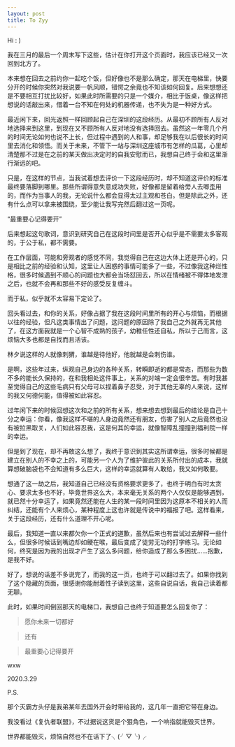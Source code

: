 ```yaml
---
layout: post
title: To Zyy
---
```


Hi : )

我在三月的最后一个周末写下这些，估计在你打开这个页面时，我应该已经又一次回到北方了。

本来想在回去之前约你一起吃个饭，但好像也不是那么确定，那天在电梯里，快要分开的时候你突然对我说要一帆风顺，错愕之余竟也不知该如何回复。后来想想还是不要相互打扰比较好，如果此时所需要的只是一个媒介，相比于饭桌，像这样把想说的话敲出来，借着一台不知在何处的机器传递，也不失为是一种好方式。

最近闲下来，回光返照一样回顾起自己在深圳的这段经历。从最初不顾所有人反对地选择来到这里，到现在又不顾所有人反对地没有选择回去。虽然这一年零几个月的时间无论如何也说不上长，但过程中遇到的人和事，却足够我在以后很长的时间里去消化和领悟。而关于未来，不管下一站与深圳这座城市有怎样的瓜葛，心里却清楚那不过是在之前的某天做出决定时的自我安慰而已，我想自己终于会和这里渐行渐远的吧。

只是，在这样的节点，当我试着想去评价一下这段经历时，却不知道这评价的标准最终要落脚到哪里。那些所谓得意失意成功失败，好像都是留着给旁人去唧歪用的，而作为当事人的我，无论说什么都会显得太过主观和苍白。但是除此之外，还有什么点可以拿来被围绕，至少能让我写完然后翻过这一页呢。

“最重要心记得要开”

后来想起这句歌词，意识到研究自己在这段时间里是否开心似乎是不需要太多客观的，于公于私，都不需要。

在工作层面，可能和旁观者的感觉不同，我觉得自己在这边大体上还是开心的，只是相比之前的经验和认知，这里让人困惑的事情可能多了一些，不过像我这种烂性格，很多时候遇到不顺心的问题也大都会当场怼回去，所以在情绪被不得体地发泄之后，也就不会再和那些不好的感受反复缠斗。

而于私，似乎就不太容易下定论了。

回头看过去，和你的关系，好像占据了我在这段时间里所有的开心与烦恼，而根据以往的经验，但凡这类事情出了问题，这问题的原因除了我自己之外就再无其他了，在这方面我就是一个心智不成熟的孩子，幼稚任性还自私，所以于己而言，这烦恼大多也都是自找而且活该。

林夕说这样的人就像刺猬，谁越是待他好，他就越是会刺伤谁。

是啊，这些年过来，纵观自己身边的各种关系，转瞬即逝的都是常态，而那些为数不多的能长久保持的，在和我相处这件事上，关系的对端一定会很辛苦。有时我甚至觉得自己的这些毛病只有父母可以捏着鼻子忍受，对于其他无辜的人来说，这样的我又何德何能，值得被如此容忍。

过年闲下来的时候回想这次和之前的所有关系，想来想去想到最后的结论是自己十分之幸运：你看，像我这样不堪的人身边竟然还有朋友，伤害了别人之后竟然也没有被拉黑取关，人们如此容忍我，这是何其的幸运，就像智障乱撞撞到福利院一样的幸运。

但是到了现在，却不再敢这么想了，我终于意识到其实这所谓幸运，很多时候都是建立在别人的不幸之上的，可能另一个人为了维护彼此的关系所付出的成本，我就算想破脑袋也不会知道有多么巨大，这样的幸运就算有人敢给，我又如何敢要。

想通了这一劫之后，我知道自己已经没有资格要求更多了，也终于明白有时太贪心、要求太多也不好，毕竟世界这么大，本来毫无关系的两个人仅仅是能够遇到，就已然十分幸运了，如果竟然还能在人生的某一段时间里因为这原本不相关的人而纠结，还能有个人来烦心，某种程度上这也许就是传说中的福报了吧。这样看来，关于这段经历，还有什么道理不开心呢。

最后，我知道一直以来都欠你一个正式的道歉，虽然后来也有尝试过去解释一些什么，但很多时候话到嘴边却如鲠在喉，最后变成了徒劳无功的打字练习。无论如何，终究是因为我的出现才产生了这么多问题，给你造成了那么多困扰……抱歉，是我不好。

好了，想说的话差不多说完了，而我的这一页，也终于可以翻过去了。如果你找到了这个隐藏的页面，很感谢你能耐着性子读到这里，这些自说自话，我自己读着都无聊。

此时，如果时间倒回那天的电梯口，我想自己也终于知道要怎么回复你了：

>愿你未来一切都好

>还有

>最重要心记得要开

wxw

2020.3.29

P.S.

那个灭霸方头仔是我弟某年去国外开会时带给我的，这几年一直把它带在身边。

我没看过《复仇者联盟》，不过据说这货是个狠角色，一个响指就能毁灭世界。

世界都能毁灭，烦恼自然也不在话下了╮(╯▽╰)╭
